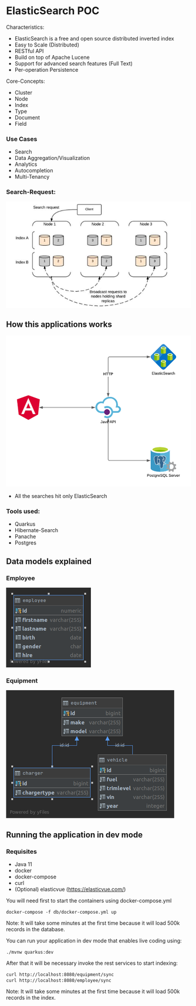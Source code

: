 
# ElasticSearch POC

Characteristics:
* ElasticSearch is a free and open source distributed inverted index
* Easy to Scale (Distributed)
* RESTful API
* Build on top of Apache Lucene
* Support for advanced search features (Full Text)
* Per-operation Persistence

Core-Concepts:
* Cluster
* Node
* Index
* Type
* Document
* Field

### Use Cases
* Search
* Data Aggregation/Visualization
* Analytics
* Autocompletion
* Multi-Tenancy 

### Search-Request:
![plot](src/main/resources/images/search.png)

## How this applications works

![plot](src/main/resources/images/elastic.png)

* All the searches hit only ElasticSearch

### Tools used:
* Quarkus
* Hibernate-Search
* Panache
* Postgres


## Data models explained

### Employee
![plot](src/main/resources/images/employee.png)

### Equipment
![plot](src/main/resources/images/equipment.png)


## Running the application in dev mode

### Requisites 
* Java 11
* docker
* docker-compose
* curl
* (Optional) elasticvue (https://elasticvue.com/)

You will need first to start the containers using docker-compose.yml
```shell script
docker-compose -f db/docker-compose.yml up
```
Note: It will take some minutes at the first time because it will load 500k records in the database.

You can run your application in dev mode that enables live coding using:
```shell script
./mvnw quarkus:dev
```

After that it will be necessary invoke the rest services to start indexing:
```shell script
curl http://localhost:8080/equipment/sync
curl http://localhost:8080/employee/sync
```
Note: It will take some minutes at the first time because it will load 500k records in the index.



